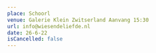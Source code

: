 ```yaml
---
place: Schoorl
venue: Galerie Klein Zwitserland Aanvang 15:30
url: info@wiesendeliefde.nl
date: 26-6-22
isCancelled: false
---
```

